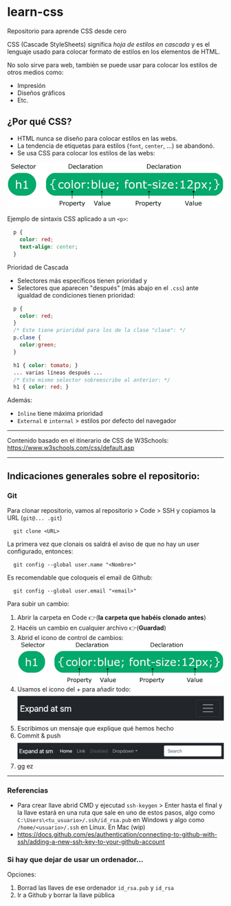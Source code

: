 # learn-css
Repositorio para aprende CSS desde cero

CSS (Cascade StyleSheets) significa *hoja de estilos en cascada* y es el lenguaje usado para colocar formato de estilos en los elementos de HTML.

No solo sirve para web, también se puede usar para colocar los estilos de otros medios como:

- Impresión
- Diseños gráficos
- Etc.

## ¿Por qué CSS?

- HTML nunca se diseño para colocar estilos en las webs.
- La tendencia de etiquetas para estilos (`font`, `center`, ...) se abandonó.
- Se usa CSS para colocar los estilos de las webs:

![alt text](image.png)

Ejemplo de sintaxis CSS aplicado a un `<p>`:

```css
  p {
    color: red;
    text-align: center;
  }
```

Prioridad de Cascada

- Selectores más específicos tienen prioridad y 
- Selectores que aparecen "después" (más abajo en el `.css`) ante igualdad de condiciones tienen prioridad:

```css
  p {
    color: red;
  }
  /* Este tiene prioridad para los de la clase "clase": */
  p.clase {
    color:green;
  }
```

```css
  h1 { color: tomato; }
  ... varias líneas después ...
  /* Este mismo selector sobreescribe al anterior: */
  h1 { color: red; }
```

Además: 

- `Inline` tiene máxima prioridad
- `External` e `internal` > estilos por defecto del navegador

---

Contenido basado en el itinerario de CSS de W3Schools: https://www.w3schools.com/css/default.asp

---

## Indicaciones generales sobre el repositorio:

### Git

Para clonar repositorio, vamos al repositorio > Code > SSH y copiamos la URL (`git@... .git`)
```
  git clone <URL>
```

La primera vez que clonais os saldrá el aviso de que no hay un user configurado, entonces:

```
  git config --global user.name "<Nombre>"
```

Es recomendable que coloqueis el email de Github:
```
  git config --global user.email "<email>"
```
Para subir un cambio:
1. Abrir la carpeta en Code 👉(**la carpeta que habéis clonado antes**)
2. Hacéis un cambio en cualquier archivo 👉(**Guardad**)
3. Abrid el icono de control de cambios: ![alt text](image.png)
4. Usamos el icono del + para añadir todo:
![alt text](image-1.png)
5. Escribimos un mensaje que explique qué hemos hecho
6. Commit & push
![alt text](image-2.png)
7. gg ez

---

### Referencias

- Para crear llave abrid CMD y ejecutad `ssh-keygen` > Enter hasta el final y la llave estará en una ruta que sale en uno de estos pasos, algo como `C:\Users\<tu_usuario>/.ssh/id_rsa.pub` en Windows y algo como `/home/<usuario>/.ssh` en Linux. En Mac (wip)
- https://docs.github.com/es/authentication/connecting-to-github-with-ssh/adding-a-new-ssh-key-to-your-github-account

### Si hay que dejar de usar un ordenador...

Opciones:
1. Borrad las llaves de ese ordenador `id_rsa.pub` y `id_rsa`
2. Ir a Github y borrar la llave pública